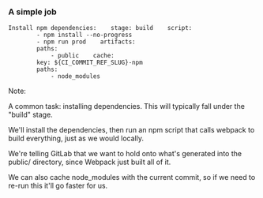 ### A simple job

<pre class="hljs yaml"><code>Install npm dependencies:</code><code class="fragment">    stage: build</code><code class="fragment">    script:
        - npm install --no-progress
        - npm run prod</code><code class="fragment">    artifacts:
        paths:
            - public</code><code class="fragment">    cache:
        key: ${CI_COMMIT_REF_SLUG}-npm
        paths:
            - node_modules</code></pre>

Note:

A common task: installing dependencies. This will typically fall under the "build" stage.

We'll install the dependencies, then run an npm script that calls webpack to build everything, just as we would locally.

We're telling GitLab that we want to hold onto what's generated into the public/ directory, since Webpack just built all of it.

We can also cache node_modules with the current commit, so if we need to re-run this it'll go faster for us.
